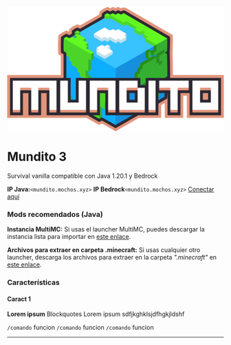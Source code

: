 ![Mundito 3](https://raw.githubusercontent.com/mochos/mochos.github.io/main/Mundito%203/Marca/Mundito-logo.png "Mundito 3")

# Mundito 3

Survival vanilla compatible con Java 1.20.1 y Bedrock

**IP Java:**`<mundito.mochos.xyz>`
**IP Bedrock**`<mundito.mochos.xyz>` [Conectar aquí](https://api.mcsrvstat.us/bedrock/2/mundito.mochos.xyz:62335 "Conectar aquí")

### Mods recomendados (Java)

**Instancia MultiMC:**
Si usas el launcher MultiMC, puedes descargar la instancia lista para importar en [este enlace](https://github.com/mochos/mochos.github.io/raw/main/Mundito%203/Cliente/Mundito%203.zip "Descargar instancia MultiMC").

**Archivos para extraer en carpeta .minecraft:**
Si usas cualquier otro launcher, descarga los archivos para extraer en la carpeta *".minecraft"* en  [este enlace](https://github.com/mochos/mochos.github.io/raw/main/Mundito%203/Cliente/.minecraft.zip "Descargar mods y configuración").

### Características

#### Caract 1
**Lorem ipsum**
Blockquotes Lorem ipsum sdfjkghklsjdfhgkjldshf

`/comando` funcion
`/comando` funcion
`/comando` funcion



----